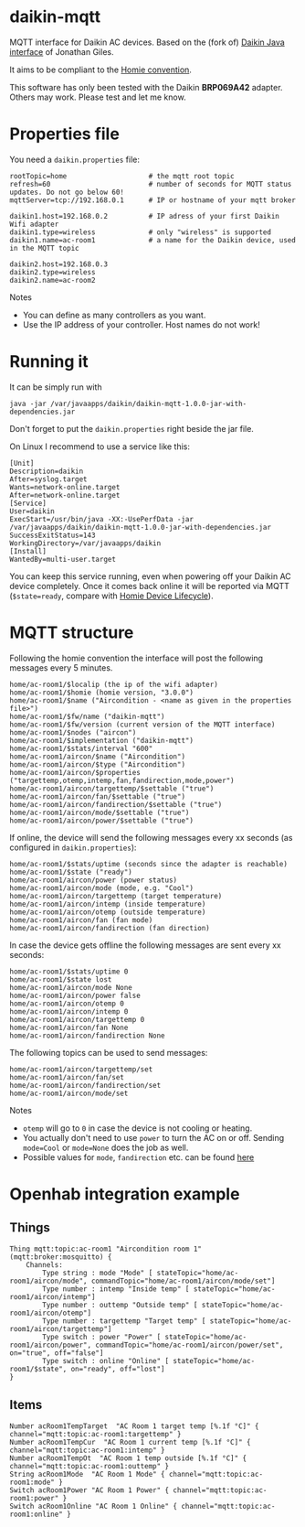 # daikin-mqtt
MQTT interface for Daikin AC devices. 
Based on the (fork of) [Daikin Java interface](https://bitbucket.org/m-do/jdaikin) of Jonathan Giles.

It aims to be compliant to the [Homie convention](https://homieiot.github.io).

This software has only been tested with the Daikin **BRP069A42** adapter. Others may work. Please test and let me know.

# Properties file
You need a `daikin.properties` file:

```
rootTopic=home                    # the mqtt root topic
refresh=60                        # number of seconds for MQTT status updates. Do not go below 60!
mqttServer=tcp://192.168.0.1      # IP or hostname of your mqtt broker

daikin1.host=192.168.0.2          # IP adress of your first Daikin Wifi adapter
daikin1.type=wireless             # only "wireless" is supported
daikin1.name=ac-room1             # a name for the Daikin device, used in the MQTT topic

daikin2.host=192.168.0.3
daikin2.type=wireless
daikin2.name=ac-room2
```

Notes
* You can define as many controllers as you want.
* Use the IP address of your controller. Host names do not work!

# Running it
It can be simply run with

`java -jar /var/javaapps/daikin/daikin-mqtt-1.0.0-jar-with-dependencies.jar`

Don't forget to put the `daikin.properties` right beside the jar file.

On Linux I recommend to use a service like this:

```
[Unit]
Description=daikin
After=syslog.target
Wants=network-online.target
After=network-online.target
[Service]
User=daikin
ExecStart=/usr/bin/java -XX:-UsePerfData -jar /var/javaapps/daikin/daikin-mqtt-1.0.0-jar-with-dependencies.jar
SuccessExitStatus=143
WorkingDirectory=/var/javaapps/daikin
[Install]
WantedBy=multi-user.target
```

You can keep this service running, even when powering off your Daikin AC device completely. Once it comes back online it will be reported via MQTT (`$state=ready`, compare with [Homie Device Lifecycle](https://homieiot.github.io/specification/#device-lifecycle)).

# MQTT structure

Following the homie convention the interface will post the following messages every 5 minutes.

```
home/ac-room1/$localip (the ip of the wifi adapter)
home/ac-room1/$homie (homie version, "3.0.0")
home/ac-room1/$name ("Aircondition - <name as given in the properties file>")
home/ac-room1/$fw/name ("daikin-mqtt")
home/ac-room1/$fw/version (current version of the MQTT interface)
home/ac-room1/$nodes ("aircon")
home/ac-room1/$implementation ("daikin-mqtt")
home/ac-room1/$stats/interval "600"
home/ac-room1/aircon/$name ("Aircondition")
home/ac-room1/aircon/$type ("Aircondition")
home/ac-room1/aircon/$properties ("targettemp,otemp,intemp,fan,fandirection,mode,power")
home/ac-room1/aircon/targettemp/$settable ("true")
home/ac-room1/aircon/fan/$settable ("true")
home/ac-room1/aircon/fandirection/$settable ("true")
home/ac-room1/aircon/mode/$settable ("true")
home/ac-room1/aircon/power/$settable ("true")
```


If online, the device will send the following messages every xx seconds (as configured in `daikin.properties`):

```
home/ac-room1/$stats/uptime (seconds since the adapter is reachable)
home/ac-room1/$state ("ready")
home/ac-room1/aircon/power (power status)
home/ac-room1/aircon/mode (mode, e.g. "Cool")
home/ac-room1/aircon/targettemp (target temperature)
home/ac-room1/aircon/intemp (inside temperature)
home/ac-room1/aircon/otemp (outside temperature)
home/ac-room1/aircon/fan (fan mode)
home/ac-room1/aircon/fandirection (fan direction)
```

In case the device gets offline the following messages are sent every xx seconds:

```
home/ac-room1/$stats/uptime 0
home/ac-room1/$state lost
home/ac-room1/aircon/mode None
home/ac-room1/aircon/power false
home/ac-room1/aircon/otemp 0
home/ac-room1/aircon/intemp 0
home/ac-room1/aircon/targettemp 0
home/ac-room1/aircon/fan None
home/ac-room1/aircon/fandirection None
```

The following topics can be used to send messages:

```
home/ac-room1/aircon/targettemp/set
home/ac-room1/aircon/fan/set
home/ac-room1/aircon/fandirection/set
home/ac-room1/aircon/mode/set

```

Notes
* `otemp` will go to `0` in case the device is not cooling or heating.
* You actually don't need to use `power` to turn the AC on or off. Sending `mode=Cool` or `mode=None` does the job as well.
* Possible values for `mode`, `fandirection` etc. can be found [here](https://bitbucket.org/m-do/jdaikin/src/default/src/main/java/net/jonathangiles/daikin/enums/) 

# Openhab integration example

## Things
```
Thing mqtt:topic:ac-room1 "Aircondition room 1" (mqtt:broker:mosquitto) {
    Channels:
        Type string : mode "Mode" [ stateTopic="home/ac-room1/aircon/mode", commandTopic="home/ac-room1/aircon/mode/set"]
        Type number : intemp "Inside temp" [ stateTopic="home/ac-room1/aircon/intemp"] 
        Type number : outtemp "Outside temp" [ stateTopic="home/ac-room1/aircon/otemp"] 
        Type number : targettemp "Target temp" [ stateTopic="home/ac-room1/aircon/targettemp"] 
        Type switch : power "Power" [ stateTopic="home/ac-room1/aircon/power", commandTopic="home/ac-room1/aircon/power/set", on="true", off="false"]
        Type switch : online "Online" [ stateTopic="home/ac-room1/$state", on="ready", off="lost"]
}
```
## Items
```
Number acRoom1TempTarget  "AC Room 1 target temp [%.1f °C]" { channel="mqtt:topic:ac-room1:targettemp" }
Number acRoom1TempCur  "AC Room 1 current temp [%.1f °C]" { channel="mqtt:topic:ac-room1:intemp" }
Number acRoom1TempOt  "AC Room 1 temp outside [%.1f °C]" { channel="mqtt:topic:ac-room1:outtemp" }
String acRoom1Mode  "AC Room 1 Mode" { channel="mqtt:topic:ac-room1:mode" }
Switch acRoom1Power "AC Room 1 Power" { channel="mqtt:topic:ac-room1:power" }
Switch acRoom1Online "AC Room 1 Online" { channel="mqtt:topic:ac-room1:online" }
```
